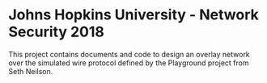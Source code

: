 # Johns Hopkins University - Network Security 2018

This project contains documents and code to design an overlay network over the simulated wire protocol defined by the Playground project from Seth Neilson.
